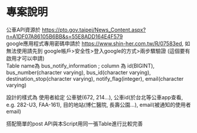 # 專案說明 <br>
公車API資源於 https://pto.gov.taipei/News_Content.aspx?n=A1DF07A86105B6BB&s=55E8ADD164E4F579 <br>
google應用程式專用密碼申請於 https://www.shin-her.com.tw/R/07583ed,  如無法使用請先到 google帳戶>安全性>登入google的方式>兩步驟驗證 (這個要有啟用才可以申請) <br>
Table name為 bus_notify_information ; column 為 id(BIGINT), bus_number(character varying), bus_id(character varying), destination_stop(character varying), notify_flag(integer), email(character varying) <br>

設計的樣式為 使用者給定 公車號(672, 214...), 公車id(於台北等公車app查看, e.g. 282-U3, FAA-161), 目的地站(博仁醫院, 長壽公園...), email(被通知的使用者 email) <br>

搭配簡單的post API與本Script用同一張Table進行比較完善 <br>
